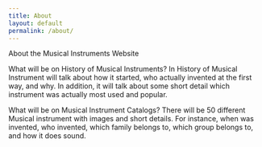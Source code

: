 ```yaml
---
title: About
layout: default
permalink: /about/
---
```

About the Musical Instruments Website


What will be on History of Musical Instruments?
In History of Musical Instrument will talk about how it started, who actually invented at the first way, and why. In addition, it will talk about some short detail which instrument was actually most used and popular.

What will be on Musical Instrument Catalogs?
There will be 50 different Musical instrument with images and short details. For instance, when was invented, who invented, which family belongs to, which group belongs to, and how it does sound.
